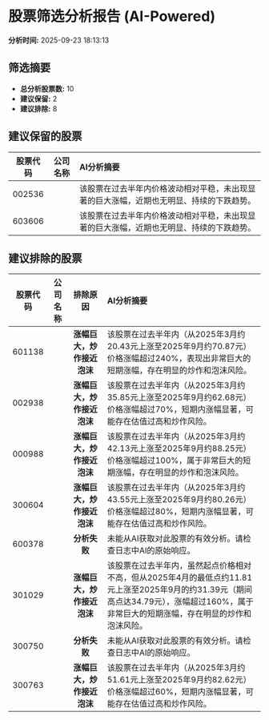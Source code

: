 # 股票筛选分析报告 (AI-Powered)

**分析时间:** 2025-09-23 18:13:13

## 筛选摘要

- **总分析股票数:** 10
- **建议保留:** 2
- **建议排除:** 8

## 建议保留的股票

| 股票代码 | 公司名称 | AI分析摘要 |
|:---:|:---:|:---|
| 002536 |  | 该股票在过去半年内价格波动相对平稳，未出现显著的巨大涨幅，近期也无明显、持续的下跌趋势。 |
| 603606 |  | 该股票在过去半年内价格波动相对平稳，未出现显著的巨大涨幅，近期也无明显、持续的下跌趋势。 |

## 建议排除的股票

| 股票代码 | 公司名称 | 排除原因 | AI分析摘要 |
|:---:|:---:|:---:|:---|
| 601138 |  | **涨幅巨大，炒作接近泡沫** | 该股票在过去半年内（从2025年3月约20.43元上涨至2025年9月约70.87元）价格涨幅超过240%，表现出非常巨大的短期涨幅，存在明显的炒作和泡沫风险。 |
| 002938 |  | **涨幅巨大，炒作接近泡沫** | 该股票在过去半年内（从2025年3月约35.85元上涨至2025年9月约62.68元）价格涨幅超过70%，短期内涨幅显著，可能存在估值过高和炒作风险。 |
| 000988 |  | **涨幅巨大，炒作接近泡沫** | 该股票在过去半年内（从2025年3月约42.13元上涨至2025年9月约88.25元）价格涨幅超过100%，属于非常巨大的短期涨幅，存在明显的炒作和泡沫风险。 |
| 300604 |  | **涨幅巨大，炒作接近泡沫** | 该股票在过去半年内（从2025年3月约43.55元上涨至2025年9月约80.26元）价格涨幅超过80%，短期内涨幅显著，可能存在估值过高和炒作风险。 |
| 600378 |  | **分析失败** | 未能从AI获取对此股票的有效分析。请检查日志中AI的原始响应。 |
| 301029 |  | **涨幅巨大，炒作接近泡沫** | 该股票在过去半年内，虽然起点价格相对不高，但从2025年4月的最低点约11.81元上涨至2025年9月的约31.39元（期间高点达34.79元），涨幅超过160%，属于非常巨大的短期涨幅，存在明显的炒作和泡沫风险。 |
| 300750 |  | **分析失败** | 未能从AI获取对此股票的有效分析。请检查日志中AI的原始响应。 |
| 300763 |  | **涨幅巨大，炒作接近泡沫** | 该股票在过去半年内（从2025年3月约51.61元上涨至2025年9月约82.62元）价格涨幅超过60%，短期内涨幅显著，可能存在估值过高和炒作风险。 |
